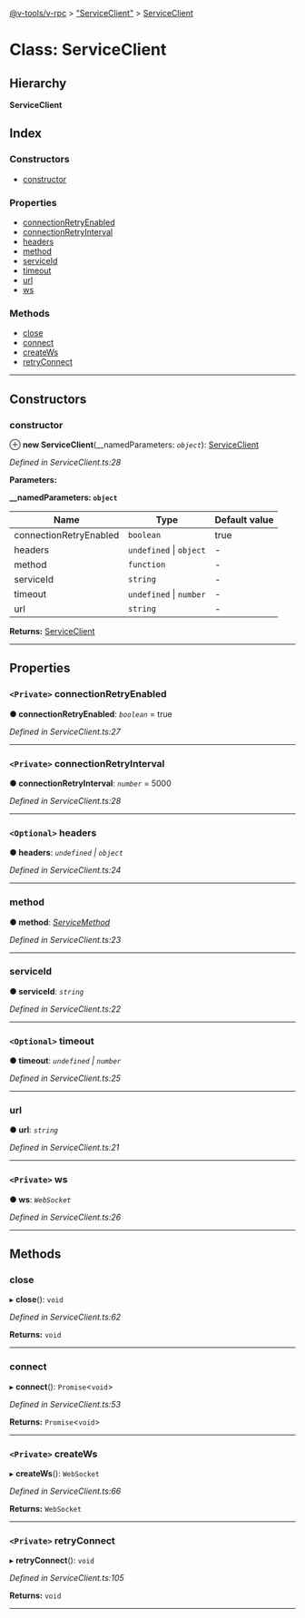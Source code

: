 [@v-tools/v-rpc](../README.md) > ["ServiceClient"](../modules/_serviceclient_.md) > [ServiceClient](../classes/_serviceclient_.serviceclient.md)

# Class: ServiceClient

## Hierarchy

**ServiceClient**

## Index

### Constructors

* [constructor](_serviceclient_.serviceclient.md#constructor)

### Properties

* [connectionRetryEnabled](_serviceclient_.serviceclient.md#connectionretryenabled)
* [connectionRetryInterval](_serviceclient_.serviceclient.md#connectionretryinterval)
* [headers](_serviceclient_.serviceclient.md#headers)
* [method](_serviceclient_.serviceclient.md#method)
* [serviceId](_serviceclient_.serviceclient.md#serviceid)
* [timeout](_serviceclient_.serviceclient.md#timeout)
* [url](_serviceclient_.serviceclient.md#url)
* [ws](_serviceclient_.serviceclient.md#ws)

### Methods

* [close](_serviceclient_.serviceclient.md#close)
* [connect](_serviceclient_.serviceclient.md#connect)
* [createWs](_serviceclient_.serviceclient.md#createws)
* [retryConnect](_serviceclient_.serviceclient.md#retryconnect)

---

## Constructors

<a id="constructor"></a>

###  constructor

⊕ **new ServiceClient**(__namedParameters: *`object`*): [ServiceClient](_serviceclient_.serviceclient.md)

*Defined in ServiceClient.ts:28*

**Parameters:**

**__namedParameters: `object`**

| Name | Type | Default value |
| ------ | ------ | ------ |
| connectionRetryEnabled | `boolean` | true |
| headers | `undefined` \| `object` | - |
| method | `function` | - |
| serviceId | `string` | - |
| timeout | `undefined` \| `number` | - |
| url | `string` | - |

**Returns:** [ServiceClient](_serviceclient_.serviceclient.md)

___

## Properties

<a id="connectionretryenabled"></a>

### `<Private>` connectionRetryEnabled

**● connectionRetryEnabled**: *`boolean`* = true

*Defined in ServiceClient.ts:27*

___
<a id="connectionretryinterval"></a>

### `<Private>` connectionRetryInterval

**● connectionRetryInterval**: *`number`* = 5000

*Defined in ServiceClient.ts:28*

___
<a id="headers"></a>

### `<Optional>` headers

**● headers**: *`undefined` \| `object`*

*Defined in ServiceClient.ts:24*

___
<a id="method"></a>

###  method

**● method**: *[ServiceMethod](../modules/_serviceclient_.md#servicemethod)*

*Defined in ServiceClient.ts:23*

___
<a id="serviceid"></a>

###  serviceId

**● serviceId**: *`string`*

*Defined in ServiceClient.ts:22*

___
<a id="timeout"></a>

### `<Optional>` timeout

**● timeout**: *`undefined` \| `number`*

*Defined in ServiceClient.ts:25*

___
<a id="url"></a>

###  url

**● url**: *`string`*

*Defined in ServiceClient.ts:21*

___
<a id="ws"></a>

### `<Private>` ws

**● ws**: *`WebSocket`*

*Defined in ServiceClient.ts:26*

___

## Methods

<a id="close"></a>

###  close

▸ **close**(): `void`

*Defined in ServiceClient.ts:62*

**Returns:** `void`

___
<a id="connect"></a>

###  connect

▸ **connect**(): `Promise`<`void`>

*Defined in ServiceClient.ts:53*

**Returns:** `Promise`<`void`>

___
<a id="createws"></a>

### `<Private>` createWs

▸ **createWs**(): `WebSocket`

*Defined in ServiceClient.ts:66*

**Returns:** `WebSocket`

___
<a id="retryconnect"></a>

### `<Private>` retryConnect

▸ **retryConnect**(): `void`

*Defined in ServiceClient.ts:105*

**Returns:** `void`

___

